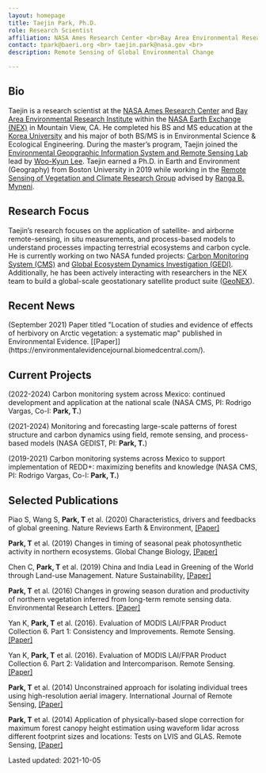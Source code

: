 ```yaml
---
layout: homepage
title: Taejin Park, Ph.D.
role: Research Scientist
affiliation: NASA Ames Research Center <br>Bay Area Environmental Research Institute <br> Moffett Field, CA 94035
contact: tpark@baeri.org <br> taejin.park@nasa.gov <br> 
description: Remote Sensing of Global Environmental Change

---
```


## Bio

Taejin is a research scientist at the [NASA Ames Research Center](https://www.nasa.gov/ames/) and [Bay Area Environmental Research Institute](https://baeri.org/) within the [NASA Earth Exchange (NEX)](https://www.nasa.gov/nex) in Mountain View, CA. He completed his BS and MS education at the [Korea University](https://eco.korea.ac.kr/) and his major of both BS/MS is in Environmental Science & Ecological Engineering. During the master’s program, Taejin joined the [Environmental Geopgraphic Information System and Remote Sensing Lab](https://www.egisrs.org/) lead by [Woo-Kyun Lee](https://eco.korea.ac.kr/professor-main-menu/professor-detail?id=28). Taejin earned a Ph.D. in Earth and Environment (Geography) from Boston University in 2019 while working in the [Remote Sensing of Vegetation and Climate Research Group](https://sites.bu.edu/cliveg/) advised by [Ranga B. Myneni](https://www.bu.edu/earth/profiles/ranga-myneni/).


## Research Focus

Taejin’s research focuses on the application of satellite- and airborne remote-sensing, in situ measurements, and process-based models to understand processes impacting terrestrial ecosystems and carbon cycle. He is currently working on two NASA funded projects: [Carbon Monitoring System (CMS)](https://carbon.nasa.gov/) and [Global Ecosystem Dynamics Investigation (GEDI)](https://gedi.umd.edu/). Additionally, he has been actively interacting with researchers in the NEX team to build a global-scale geostationary satellite product suite ([GeoNEX](https://www.nasa.gov/geonex)).


## Recent News

<p>(September 2021) Paper titled "Location of studies and evidence of effects of herbivory on Arctic vegetation: a systematic map" published in Environmental Evidence. [[Paper]](https://environmentalevidencejournal.biomedcentral.com/).</p>


## Current Projects

(2022-2024) Carbon monitoring system across Mexico: continued development and application at the national scale (NASA CMS, PI: Rodrigo Vargas, Co-I: **Park, T.**)

(2021-2024) Monitoring and forecasting large-scale patterns of forest structure and carbon dynamics using field, remote sensing, and process-based models (NASA GEDIST, PI: **Park, T.**)

(2019-2021) Carbon monitoring systems across Mexico to support implementation of REDD+: maximizing benefits and knowledge (NASA CMS, PI: Rodrigo Vargas, Co-I: **Park, T.**)



## Selected Publications

Piao S, Wang S, **Park, T** et al. (2020) Characteristics, drivers and feedbacks of global greening. Nature Reviews Earth & Environment, [[Paper]](https://doi.org/10.1038/s43017-019-0001-x)

**Park, T** et al. (2019) Changes in timing of seasonal peak photosynthetic activity in northern ecosystems. Global Change Biology, [[Paper]](https://doi.org/10.1111/gcb.14638)

Chen C, **Park, T** et al. (2019) China and India Lead in Greening of the World through Land-use Management. Nature Sustainability, [[Paper]](https://doi.org/10.1038/s41893-019-0220-7)

**Park, T** et al. (2016) Changes in growing season duration and productivity of northern vegetation inferred from long-term remote sensing data. Environmental Research Letters. [[Paper]](https://doi.org/10.1088/1748-9326/11/8/084001)

Yan K, **Park, T**  et al. (2016). Evaluation of MODIS LAI/FPAR Product Collection 6. Part 1: Consistency and Improvements. Remote Sensing. [[Paper]](https://doi.org/10.3390/rs8050359)

Yan K, **Park, T**  et al. (2016). Evaluation of MODIS LAI/FPAR Product Collection 6. Part 2: Validation and Intercomparison. Remote Sensing. [[Paper]](https://doi.org/10.3390/rs8060460)

**Park, T**  et al. (2014) Unconstrained approach for isolating individual trees using high-resolution aerial imagery. International Journal of Remote Sensing, [[Paper]](https://doi.org/10.1080/01431161.2013.862603)

**Park, T**  et al. (2014) Application of physically-based slope correction for maximum forest canopy height estimation using waveform lidar across different footprint sizes and locations: Tests on LVIS and GLAS. Remote Sensing, [[Paper]](https://doi.org/10.3390/rs6076566)





Lasted updated: 2021-10-05
